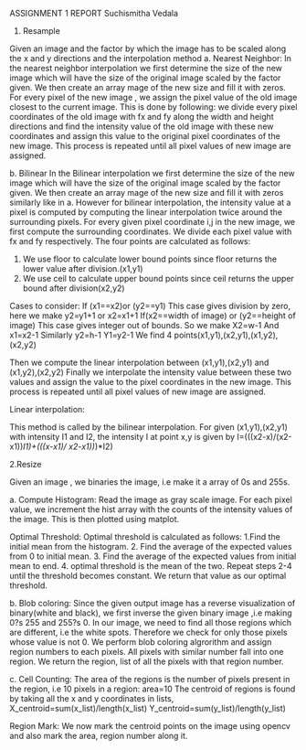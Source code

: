 ASSIGNMENT 1 REPORT
Suchismitha Vedala

1.	Resample

Given an image and the factor by which the image has to be scaled along the x and y directions and the interpolation method
a.	Nearest Neighbor: 
In the nearest neighbor interpolation we first determine the size of the new image which will have the size of the original image scaled by the factor given. We then create an array mage of the new size and fill it with zeros. 
For every pixel of the new image , we assign the pixel value of the old image closest to the current image. This is done by following: we divide every pixel coordinates of the old image with fx and fy along the width and height directions and find the intensity value of the old image with these new coordinates and assign this value to the original pixel coordinates of the new image.
This process is repeated until all pixel values of new image are assigned.


b.	Bilinear
In the Bilinear interpolation we first determine the size of the new image which will have the size of the original image scaled by the factor given. We then create an array mage of the new size and fill it with zeros similarly like in a.
However for bilinear interpolation, the intensity value at a pixel is computed by computing the linear interpolation twice around the surrounding pixels.
For every given pixel coordinate i,j in the new image, we first compute the surrounding coordinates.
We divide each pixel value with fx and fy respectively.
The four points are calculated as follows:
1.	We use floor to calculate lower bound points since floor returns the lower value after division.(x1,y1)
2.	We use ceil to calculate upper bound points since ceil returns the upper bound after division(x2,y2)

Cases to consider:
If (x1==x2)or (y2==y1)
This case gives division by zero, here we make y2=y1+1 or x2=x1+1
If(x2==width of image) or (y2==height of image)
This case gives integer out of bounds. So we make 
X2=w-1
And x1=x2-1
Similarly y2=h-1
Y1=y2-1
We find 4 points(x1,y1),(x2,y1),(x1,y2),(x2,y2)

Then we compute the linear interpolation between (x1,y1),(x2,y1) and (x1,y2),(x2,y2)
Finally we interpolate the intensity value between these two values and assign the value to the pixel coordinates in the new image.
This process is repeated until all pixel values of new image are assigned.


Linear interpolation:

This method is called by the bilinear interpolation. For given (x1,y1),(x2,y1) with intensity I1 and I2, the intensity I at point x,y is given by
I=(((x2-x)/(x2-x1))*I1)+(((x-x1)/ x2-x1))*)*I2)

2.Resize

Given an image , we binaries the image, i.e make it a array of 0s and 255s.

a.	Compute Histogram:
Read the image as gray scale image. For each pixel value, we increment the hist array with the counts of the intensity values of the image. This is then plotted using matplot.




Optimal Threshold:
Optimal threshold is calculated as follows:
1.Find the initial mean from the histogram.
2. Find the average of the expected values from 0 to initial mean.
3. Find the average of the expected values from initial mean to end.
4. optimal threshold is the mean of the two.
Repeat steps 2-4 until the threshold becomes constant. We return that value as our optimal threshold.






b.	Blob coloring:
Since the given output image has a reverse visualization of binary(white and black), we first inverse the given binary image ,i.e making 0?s 255 and 255?s 0. In our image, we need to find all those regions which are different, i.e the white spots. Therefore we check for only those pixels whose value is not 0. We perform blob coloring algrorithm and assign region numbers to each pixels. All pixels with similar number fall into one region. We return the region, list of all the pixels with that region number.

c.	Cell Counting:
The area of the regions is the number of pixels present in the region, i.e 10 pixels in a region: area=10
The centroid of regions is found by taking all the x and y coordinates in lists, 
X_centroid=sum(x_list)/length(x_list)
Y_centroid=sum(y_list)/length(y_list)

Region Mark:
We now mark the centroid points on the image using  opencv and also mark the area, region number along it. 






